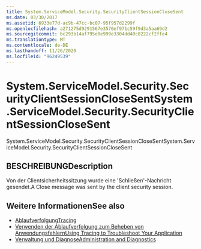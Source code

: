 ```yaml
---
title: System.ServiceModel.Security.SecurityClientSessionCloseSent
ms.date: 03/30/2017
ms.assetid: 6933e77d-ac9b-47cc-bc07-95f957d2299f
ms.openlocfilehash: a271275d9291567e3570ef971c59f9d3a5aa69d2
ms.sourcegitcommit: bc293b14af795e0e999e3304dd40c0222cf2ffe4
ms.translationtype: MT
ms.contentlocale: de-DE
ms.lasthandoff: 11/26/2020
ms.locfileid: "96249539"
---
```

# <a name="systemservicemodelsecuritysecurityclientsessionclosesent"></a><span data-ttu-id="9c9aa-102">System.ServiceModel.Security.SecurityClientSessionCloseSent</span><span class="sxs-lookup"><span data-stu-id="9c9aa-102">System.ServiceModel.Security.SecurityClientSessionCloseSent</span></span>

<span data-ttu-id="9c9aa-103">System.ServiceModel.Security.SecurityClientSessionCloseSent</span><span class="sxs-lookup"><span data-stu-id="9c9aa-103">System.ServiceModel.Security.SecurityClientSessionCloseSent</span></span>  
  
## <a name="description"></a><span data-ttu-id="9c9aa-104">BESCHREIBUNG</span><span class="sxs-lookup"><span data-stu-id="9c9aa-104">Description</span></span>  

 <span data-ttu-id="9c9aa-105">Von der Clientsicherheitssitzung wurde eine 'Schließen'-Nachricht gesendet.</span><span class="sxs-lookup"><span data-stu-id="9c9aa-105">A Close message was sent by the client security session.</span></span>  
  
## <a name="see-also"></a><span data-ttu-id="9c9aa-106">Weitere Informationen</span><span class="sxs-lookup"><span data-stu-id="9c9aa-106">See also</span></span>

- [<span data-ttu-id="9c9aa-107">Ablaufverfolgung</span><span class="sxs-lookup"><span data-stu-id="9c9aa-107">Tracing</span></span>](index.md)
- [<span data-ttu-id="9c9aa-108">Verwenden der Ablaufverfolgung zum Beheben von Anwendungsfehlern</span><span class="sxs-lookup"><span data-stu-id="9c9aa-108">Using Tracing to Troubleshoot Your Application</span></span>](using-tracing-to-troubleshoot-your-application.md)
- [<span data-ttu-id="9c9aa-109">Verwaltung und Diagnose</span><span class="sxs-lookup"><span data-stu-id="9c9aa-109">Administration and Diagnostics</span></span>](../index.md)
